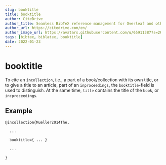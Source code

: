 ```yaml
---
slug: booktitle
title: booktitle
author: CiteDrive
author_title: Seamless BibTeX reference management for Overleaf and other modern LaTeX editors.
author_url: https://citedrive.com/en/
author_image_url: https://avatars.githubusercontent.com/u/65911387?s=200&v=4
tags: [bibtex, biblatex, booktitle]
date: 2022-01-23
---
```


# booktitle

To cite an ``incollection``, i.e., a part of a book/collection with its own title, or to give a title to an article, part of an ``inproceedings``, the ``booktitle``-field is used to distinguish. At the same time, ``title`` contains the title of the ``book``, or ``incproceedings``.


## Example

```tex
@incollection{Mueller2014The,

  ...

  booktitle={ ... }

  ...

}
```
